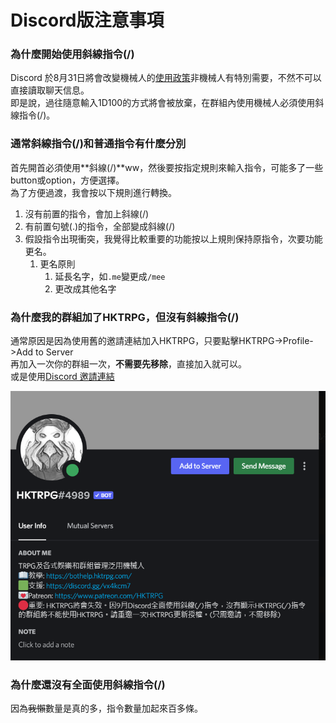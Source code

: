 # Discord版注意事項

### 為什麼開始使用斜線指令(/)

Discord 於8月31日將會改變機械人的[使用政策](https://support.discord.com/hc/en-us/articles/360040720412)非機械人有特別需要，不然不可以直接讀取聊天信息。\
即是說，過往隨意輸入1D100的方式將會被放棄，在群組內使用機械人必須使用斜線指令(/)。

### 通常斜線指令(/)和普通指令有什麼分別

首先開首必須使用**斜線(/)**ww，然後要按指定規則來輸入指令，可能多了一些button或option，方便選擇。\
為了方便過渡，我會按以下規則進行轉換。

1. 沒有前置的指令，會加上斜線(/)
2. 有前置句號(.)的指令，全部變成斜線(/)
3. 假設指令出現衝突，我覺得比較重要的功能按以上規則保持原指令，次要功能更名。
   1. 更名原則
      1. 延長名字，如`.me`變更成`/mee`
      2. 更改成其他名字

### 為什麼我的群組加了HKTRPG，但沒有斜線指令(/)

通常原因是因為使用舊的邀請連結加入HKTRPG，只要點擊HKTRPG->Profile->Add to Server\
再加入一次你的群組一次，**不需要先移除**，直接加入就可以。\
或是使用[Discord 邀請連結](https://discord.hktrpg.com)

<img src="../.gitbook/assets/image (37).png" alt="" data-size="original">



### 為什麼還沒有全面使用斜線指令(/)

因為~~我懶~~數量是真的多，指令數量加起來百多條。

